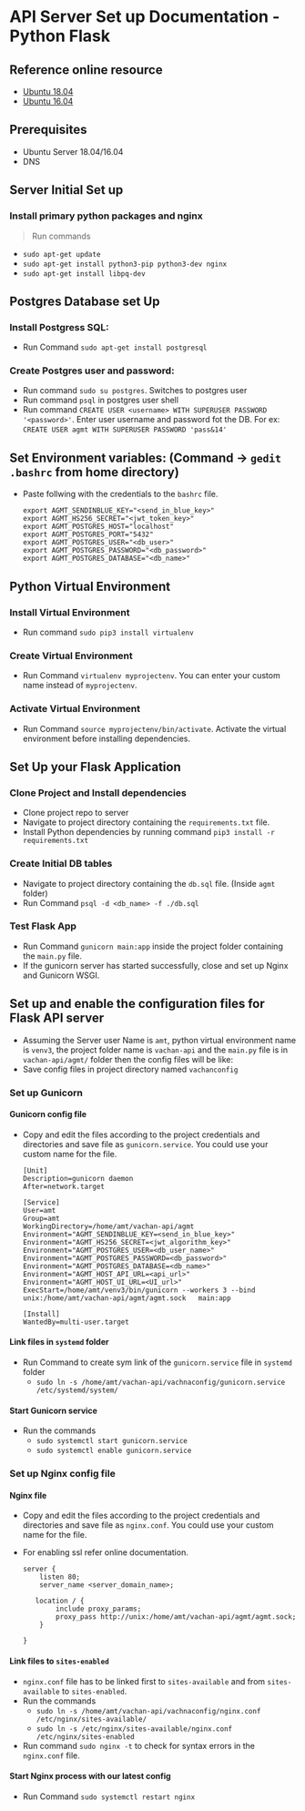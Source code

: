 # API Server Set up Documentation - Python Flask

## Reference online resource
- [Ubuntu 18.04](https://www.digitalocean.com/community/tutorials/how-to-serve-flask-applications-with-uswgi-and-nginx-on-ubuntu-18-04)
- [Ubuntu 16.04](https://www.digitalocean.com/community/tutorials/how-to-serve-flask-applications-with-uwsgi-and-nginx-on-ubuntu-16-04)

## Prerequisites
 - Ubuntu Server 18.04/16.04
 - DNS

## Server Initial Set up

### Install primary python packages and nginx
> Run commands
 -  `sudo apt-get update`
 - `sudo apt-get install python3-pip python3-dev nginx`
 - `sudo apt-get install libpq-dev`

## Postgres Database set Up

### Install Postgress SQL:
 - Run Command `sudo apt-get install postgresql`

### Create Postgres user and password:
 - Run command `sudo su postgres`. Switches to postgres user
 - Run command `psql` in postgres user shell
 - Run command `CREATE USER <username> WITH SUPERUSER PASSWORD '<password>'`. Enter user username and password fot the DB. For ex: `CREATE USER agmt WITH SUPERUSER PASSWORD 'pass&14'`
 
## Set Environment variables: (Command -> `gedit .bashrc` from home directory)
- Paste follwing with the credentials to the `bashrc` file.
  ```
  export AGMT_SENDINBLUE_KEY="<send_in_blue_key>"
  export AGMT_HS256_SECRET="<jwt_token_key>"
  export AGMT_POSTGRES_HOST="localhost"
  export AGMT_POSTGRES_PORT="5432"
  export AGMT_POSTGRES_USER="<db_user>"
  export AGMT_POSTGRES_PASSWORD="<db_password>"
  export AGMT_POSTGRES_DATABASE="<db_name>"
  ```

## Python Virtual Environment

### Install Virtual Environment
 - Run command `sudo pip3 install virtualenv`

### Create Virtual Environment
 - Run Command `virtualenv myprojectenv`. You can enter your custom name instead of `myprojectenv`.

### Activate Virtual Environment
 - Run Command `source myprojectenv/bin/activate`. Activate the virtual environment before installing dependencies.

 ## Set Up your Flask Application

 ### Clone Project and Install dependencies
 - Clone project repo to server
 - Navigate to project directory containing the `requirements.txt` file.
 - Install Python dependencies by running command `pip3 install -r requirements.txt`

### Create Initial DB tables
 - Navigate to project directory containing the `db.sql` file. (Inside `agmt` folder)
 - Run Command `psql -d <db_name> -f ./db.sql`
 
### Test Flask App
 - Run Command `gunicorn main:app` inside the project folder containing the `main.py` file.
 - If the gunicorn server has started successfully, close and set up Nginx and Gunicorn WSGI.

## Set up and enable the configuration files for Flask API server
 - Assuming the Server user Name is `amt`, python virtual environment name is `venv3`, the project folder name is `vachan-api` and the `main.py` file is in `vachan-api/agmt/` folder then the config files will be like:
 - Save config files in project directory named `vachanconfig`

### Set up Gunicorn

#### Gunicorn config file
 - Copy and edit the files according to the project credentials and directories and save file as `gunicorn.service`. You could use your custom name for the file.
    ```
    [Unit]
    Description=gunicorn daemon
    After=network.target
    
    [Service]
    User=amt
    Group=amt
    WorkingDirectory=/home/amt/vachan-api/agmt
    Environment="AGMT_SENDINBLUE_KEY=<send_in_blue_key>"
    Environment="AGMT_HS256_SECRET=<jwt_algorithm_key>"
    Environment="AGMT_POSTGRES_USER=<db_user_name>"
    Environment="AGMT_POSTGRES_PASSWORD=<db_password>"
    Environment="AGMT_POSTGRES_DATABASE=<db_name>"
    Environment="AGMT_HOST_API_URL=<api_url>"
    Environment="AGMT_HOST_UI_URL=<UI_url>"
    ExecStart=/home/amt/venv3/bin/gunicorn --workers 3 --bind unix:/home/amt/vachan-api/agmt/agmt.sock   main:app
    
    [Install]
    WantedBy=multi-user.target
    ```

#### Link files in `systemd` folder
 - Run Command to create sym link of the `gunicorn.service` file in `systemd` folder
   - `sudo ln -s /home/amt/vachan-api/vachnaconfig/gunicorn.service /etc/systemd/system/`

#### Start Gunicorn service
 - Run the commands
   - `sudo systemctl start gunicorn.service`
   - `sudo systemctl enable gunicorn.service`

### Set up Nginx config file

#### Nginx file
 - Copy and edit the files according to the project credentials and directories and save file as `nginx.conf`. You could use your custom name for the file.
 - For enabling ssl refer online documentation.

    ```
    server {
        listen 80;
        server_name <server_domain_name>;
    
       location / {
            include proxy_params;
            proxy_pass http://unix:/home/amt/vachan-api/agmt/agmt.sock;
        }
    
    }
    ```

#### Link files to `sites-enabled`
 - `nginx.conf` file has to be linked first to `sites-available` and from `sites-available` to `sites-enabled`.
 - Run the commands
    - `sudo ln -s /home/amt/vachan-api/vachnaconfig/nginx.conf /etc/nginx/sites-available/`
    - `sudo ln -s /etc/nginx/sites-available/nginx.conf /etc/nginx/sites-enabled`
 - Run command `sudo nginx -t` to check for syntax errors in the `nginx.conf` file.

#### Start Nginx process with our latest config
 - Run Command `sudo systemctl restart nginx`
